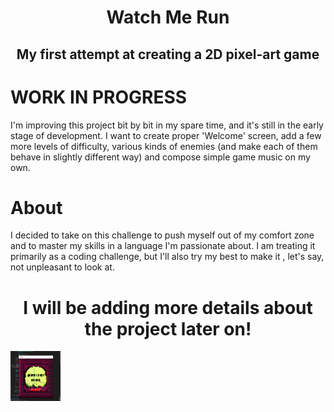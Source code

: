 <h1 align="center">Watch Me Run</h1>
<h2 align="center">My first attempt at creating a 2D pixel-art game</h2>

# WORK IN PROGRESS

I'm improving this project bit by bit in my spare time, and it's still in the early stage of development. I want to create proper 'Welcome' screen, add a few more levels of difficulty, various kinds of enemies (and make each of them behave in slightly different way) and compose simple game music on my own.

# About

 I decided to take on this challenge to push myself out of my comfort zone and to master my skills in a language I'm passionate about. I am treating it primarily as a coding challenge, but I'll also try my best to make it , let's say, not unpleasant to look at.


<h1 align="center">I will be adding more details about the project later on!</h1>

<img src="Picture_watch.png" alt="Logo" width="80" height="80">
